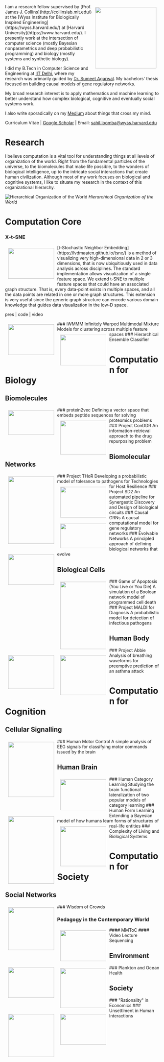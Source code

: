 <img vspace="10" hspace="10" align="right" width="200" height="200" src="/images/sloomba.jpg">
I am a research fellow supervised by [Prof. James J. Collins](http://collinslab.mit.edu/) at the [Wyss Institute for Biologically Inspired Engineering](https://wyss.harvard.edu/) at [Harvard University](https://www.harvard.edu/). I presently work at the intersection of computer science (mostly Bayesian nonparametrics and deep probabilistic programming) and biology (mostly systems and synthetic biology). 

I did my B.Tech in Computer Science and Engineering at [IIT Delhi](http://www.iitd.ac.in/), where my research was primarily guided by [Dr. Sumeet Agarwal](http://web.iitd.ac.in/~sumeet/research.html). My bachelors' thesis focused on building causal models of gene regulatory networks.

My broad research interest is to apply mathematics and machine learning to better understand how complex biological, cognitive and eventually social systems work.

I also write sporadically on my [Medium](https://medium.com/@sahilloomba) about things that cross my mind. 

Curriculum Vitae | [Google Scholar](https://scholar.google.com/citations?user=uuwcbrAAAAAJ) | Email: <sahil.loomba@wyss.harvard.edu>

# Research

I believe computation is a vital tool for understanding things at all levels of organization of the world. Right from the fundamental particles of the universe, to the biomolecules that make life possible, to the wonders of biological intelligence, up to the intricate social interactions that create human civilization. Although most of my work focuses on biological and cognitive systems, I like to situate my research in the context of this organizational hierarchy.

![Hierarchical Organization of the World](/images/organization_of_the_world.jpg)
*Hierarchical Organization of the World*

# Computation Core

### X-t-SNE
<img vspace="10" hspace="10" align="left" width="150" height="100" src="/images/thumb_xtsne.jpg">
[t-Stochastic Neighbor Embedding](https://lvdmaaten.github.io/tsne/) is a method of visualizing very high-dimensional data in 2 or 3 dimensions, that is now ubiquitiously used in data analysis across disciplines. The standard implementation allows visualization of a single feature space. We extend t-SNE to multiple feature spaces that could have an associated graph structure. That is, every data-point exists in multiple spaces, and all the data points are related in one or more graph structures. This extension is very useful since the generic graph structure can encode various domain knowledge that guides data visualization in the low-D space.

pres | code | video

<img vspace="10" hspace="10" align="left" width="150" height="100" src="/images/thumb_iwmmm.jpg">
### iWMMM
Infinitely Warped Multimodal Mixture Models for clustering across multiple feature spaces

<img vspace="10" hspace="10" align="left" width="150" height="100" src="/images/thumb_hierarchicalensemble.jpg">
### Hierarchical Ensemble Classifier

# Computation for Biology

## Biomolecules

<img vspace="10" hspace="10" align="left" width="150" height="80" src="/images/thumb_protein2vec.jpg">
### protein2vec
Defining a vector space that embeds peptide sequences for solving proteomics problems

<img vspace="10" hspace="10" align="left" width="150" height="110" src="/images/thumb_conddr.jpg">
### Project ConDDR
An information-retrieval approach to the drug repurposing problem

## Biomolecular Networks

<img vspace="10" hspace="10" align="left" width="150" height="220" src="/images/thumb_crom3top.jpg">
### Project THoR
Developing a probabilistic model of tolerance to pathogens for Technologies for Host Resilience

<img vspace="10" hspace="10" align="left" width="150" height="100" src="/images/thumb_sd2.jpg">
### Project SD2
An automated pipeline for Synergestic Discovery and Design of biological circuits

<img vspace="10" hspace="10" align="left" width="150" height="80" src="/images/thumb_causalgrn.jpg">
### Causal GRNs
A causal computational model for gene regulatory networks

<img vspace="10" hspace="10" align="left" width="150" height="100" src="/images/thumb_evolvablenetworks.jpg">
### Evolvable Networks
A principled approach of defining biological networks that evolve

## Biological Cells

<img vspace="10" hspace="10" align="left" width="150" height="220" src="/images/thumb_apoptosis.jpg">
### Game of Apoptosis (You Live or You Die)
A simulation of a Boolean network model of programmed cell death

<img vspace="10" hspace="10" align="left" width="150" height="110" src="/images/thumb_maldi.jpg">
### Project MALDI for Diagnosis
A probabilistic model for detection of infectious pathogens

## Human Body

<img vspace="10" hspace="10" align="left" width="150" height="130" src="/images/thumb_abbie.jpg">
### Project Abbie
Analysis of breathing waveforms for preemptive prediction of an asthma attack

# Computation for Cognition

## Cellular Signalling

<img vspace="10" hspace="10" align="left" width="150" height="180" src="/images/thumb_eeg.jpg">
### Human Motor Control
A simple analysis of EEG signals for classifying motor commands issued by the brain

## Human Brain

<img vspace="10" hspace="10" align="left" width="150" height="100" src="/images/thumb_prototypeexemplar.jpg">
### Human Category Learning
Studying the brain functional lateralization of two popular models of category learning

<img vspace="10" hspace="10" align="left" width="150" height="220" src="/images/thumb_formlearning.jpg">
### Human Form Learning
Extending a Bayesian model of how humans learn forms of structures of real-life entities

<img vspace="10" hspace="10" align="left" width="150" height="130" src="/images/thumb_complexitylivingbiosystems.jpg">
### Complexity of Living and Biological Systems

# Computation for Society

## Social Networks

<img vspace="10" hspace="10" align="left" width="150" height="140" src="/images/thumb_crowds.jpg">
### Wisdom of Crowds

### Pedagogy in the Contemporary World

<img vspace="10" hspace="10" align="left" width="150" height="100" src="/images/thumb_mmtoc.jpg">
#### MMToC

<img vspace="10" hspace="10" align="left" width="150" height="100" src="/images/thumb_videosequencing.jpg">
#### Video Lecture Sequencing

## Environment

<img vspace="10" hspace="10" align="left" width="150" height="130" src="/images/thumb_plankton.jpg">
### Plankton and Ocean Health

## Society

<img vspace="10" hspace="10" align="left" width="150" height="140" src="/images/thumb_rationalityeconomics.jpg">
### "Rationality" in Economics

<img vspace="10" hspace="10" align="left" width="150" height="100" src="/images/thumb_unsettlement.jpg">
### Unsettlment in Human Interactions
